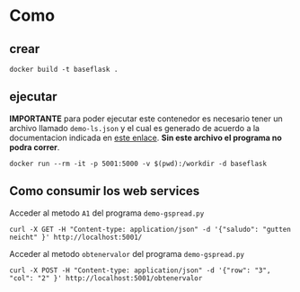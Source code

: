 # Como 

## crear

```
docker build -t baseflask .
```

## ejecutar

**IMPORTANTE** para poder ejecutar este contenedor es necesario tener un archivo llamado `demo-ls.json` y el  cual es generado de acuerdo a la documentacion indicada en [este enlace](https://gspread.readthedocs.io/en/latest/oauth2.html).
**Sin este archivo el programa no podra correr**.

```
docker run --rm -it -p 5001:5000 -v $(pwd):/workdir -d baseflask
```

## Como consumir los web services

Acceder al metodo `A1` del programa `demo-gspread.py`

```
curl -X GET -H "Content-type: application/json" -d '{"saludo": "gutten neicht" }' http://localhost:5001/
```

Acceder al metodo `obtenervalor` del programa `demo-gspread.py`

```
curl -X POST -H "Content-type: application/json" -d '{"row": "3", "col": "2" }' http://localhost:5001/obtenervalor
```


